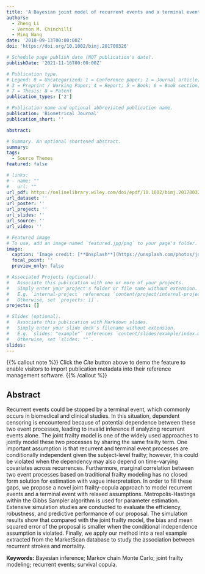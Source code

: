 ```yaml
---
title: 'A Bayesian joint model of recurrent events and a terminal event'
authors:
  - Zheng Li
  - Vernon M. Chinchilli
  - Ming Wang
date: '2018-09-13T00:00:00Z'
doi: 'https://doi.org/10.1002/bimj.201700326'

# Schedule page publish date (NOT publication's date).
publishDate: '2021-11-16T00:00:00Z'

# Publication type.
# Legend: 0 = Uncategorized; 1 = Conference paper; 2 = Journal article;
# 3 = Preprint / Working Paper; 4 = Report; 5 = Book; 6 = Book section;
# 7 = Thesis; 8 = Patent
publication_types: ['2']

# Publication name and optional abbreviated publication name.
publication: 'Biometrical Journal'
publication_short: ''

abstract: 

# Summary. An optional shortened abstract.
summary: 
tags:
  - Source Themes
featured: false

# links:
# - name: ""
#   url: ""
url_pdf: https://onlinelibrary.wiley.com/doi/epdf/10.1002/bimj.201700326
url_dataset: ''
url_poster: ''
url_project: ''
url_slides: ''
url_source: ''
url_video: ''

# Featured image
# To use, add an image named `featured.jpg/png` to your page's folder.
image:
  caption: 'Image credit: [**Unsplash**](https://unsplash.com/photos/jdD8gXaTZsc)'
  focal_point: ''
  preview_only: false

# Associated Projects (optional).
#   Associate this publication with one or more of your projects.
#   Simply enter your project's folder or file name without extension.
#   E.g. `internal-project` references `content/project/internal-project/index.md`.
#   Otherwise, set `projects: []`.
projects: []

# Slides (optional).
#   Associate this publication with Markdown slides.
#   Simply enter your slide deck's filename without extension.
#   E.g. `slides: "example"` references `content/slides/example/index.md`.
#   Otherwise, set `slides: ""`.
slides:
---
```


{{% callout note %}}
Click the _Cite_ button above to demo the feature to enable visitors to import publication metadata into their reference management software.
{{% /callout %}}

## Abstract

Recurrent events could be stopped by a terminal event, which commonly occurs in biomedical and clinical studies. In this situation, dependent censoring is encountered because of potential dependence between these two event processes, leading to invalid inference if analyzing recurrent events alone. The joint frailty model is one of the widely used approaches to jointly model these two processes by sharing the same frailty term. One important assumption is that recurrent and terminal event processes are conditionally independent given the subject-level frailty; however, this could be violated when the dependency may also depend on time-varying covariates across recurrences. Furthermore, marginal correlation between two event processes based on traditional frailty modeling has no closed form solution for estimation with vague interpretation. In order to fill these gaps, we propose a novel joint frailty-copula approach to model recurrent events and a terminal event with relaxed assumptions. Metropolis-Hastings within the Gibbs Sampler algorithm is used for parameter estimation. Extensive simulation studies are conducted to evaluate the efficiency, robustness, and predictive performance of our proposal. The simulation results show that compared with the joint frailty model, the bias and mean squared error of the proposal is smaller when the conditional independence assumption is violated. Finally, we apply our method into a real example extracted from the MarketScan database to study the association between recurrent strokes and mortality.

**Keywords:** Bayesian inference; Markov chain Monte Carlo; joint frailty modeling; recurrent events; survival copula.
